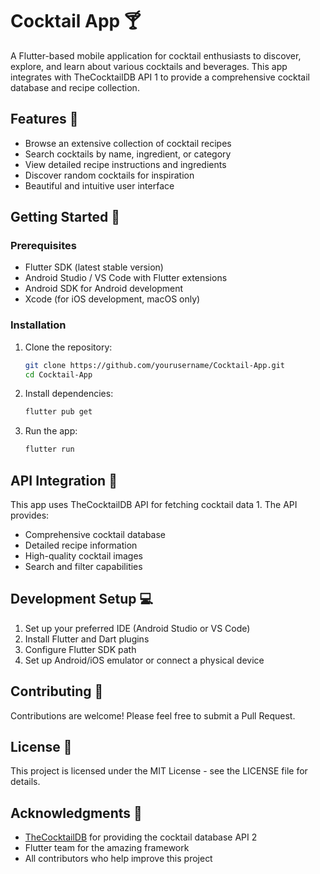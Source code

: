 # Cocktail App 🍸

A Flutter-based mobile application for cocktail enthusiasts to discover, explore, and learn about various cocktails and beverages. This app integrates with TheCocktailDB API <mcreference link="https://www.thecocktaildb.com/api.php" index="1">1</mcreference> to provide a comprehensive cocktail database and recipe collection.

## Features 🌟

- Browse an extensive collection of cocktail recipes
- Search cocktails by name, ingredient, or category
- View detailed recipe instructions and ingredients
- Discover random cocktails for inspiration
- Beautiful and intuitive user interface

## Getting Started 🚀

### Prerequisites

- Flutter SDK (latest stable version)
- Android Studio / VS Code with Flutter extensions
- Android SDK for Android development
- Xcode (for iOS development, macOS only)

### Installation

1. Clone the repository:
   ```bash
   git clone https://github.com/yourusername/Cocktail-App.git
   cd Cocktail-App
   ```

2. Install dependencies:
   ```bash
   flutter pub get
   ```

3. Run the app:
   ```bash
   flutter run
   ```

## API Integration 🔗

This app uses TheCocktailDB API for fetching cocktail data <mcreference link="https://www.thecocktaildb.com/api.php" index="1">1</mcreference>. The API provides:
- Comprehensive cocktail database
- Detailed recipe information
- High-quality cocktail images
- Search and filter capabilities

## Development Setup 💻

1. Set up your preferred IDE (Android Studio or VS Code)
2. Install Flutter and Dart plugins
3. Configure Flutter SDK path
4. Set up Android/iOS emulator or connect a physical device

## Contributing 🤝

Contributions are welcome! Please feel free to submit a Pull Request.

## License 📄

This project is licensed under the MIT License - see the LICENSE file for details.

## Acknowledgments 🙏

- [TheCocktailDB](https://www.thecocktaildb.com/) for providing the cocktail database API <mcreference link="https://www.thecocktaildb.com/" index="2">2</mcreference>
- Flutter team for the amazing framework
- All contributors who help improve this project
